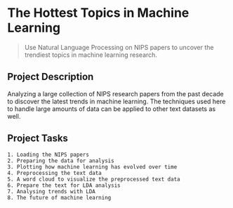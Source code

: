 # The Hottest Topics in Machine Learning
>Use Natural Language Processing on NIPS papers to uncover the trendiest topics in machine learning research.

## Project Description
Analyzing a large collection of NIPS research papers from the past decade to discover the latest trends in machine learning. 
The techniques used here to handle large amounts of data can be applied to other text datasets as well.



## Project Tasks

    1. Loading the NIPS papers
    2. Preparing the data for analysis
    3. Plotting how machine learning has evolved over time
    4. Preprocessing the text data
    5. A word cloud to visualize the preprocessed text data
    6. Prepare the text for LDA analysis
    7. Analysing trends with LDA
    8. The future of machine learning
